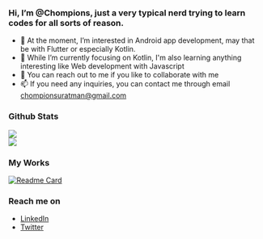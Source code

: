 ### Hi, I’m @Chompions, just a very typical nerd trying to learn codes for all sorts of reason. 

- 👀 At the moment, I’m interested in Android app development, may that be with Flutter or especially Kotlin. 
- 🌱 While I’m currently focusing on Kotlin, I'm also learning anything interesting like Web development with Javascript
- 💞️ You can reach out to me if you like to collaborate with me  
- 📫 If you need any inquiries, you can contact me through email chompionsuratman@gmail.com

### Github Stats
<a href="https://github.com/Chompions">
  <img src="https://github-readme-stats.vercel.app/api?username=Chompions&show_icons=true&theme=radical&include_all_commits=true&count_private=true"/>
  <br>
  <img src="https://github-readme-stats.vercel.app/api/top-langs/?username=Chompions&theme=radical"/>
</a>

### My Works
[![Readme Card](https://github-readme-stats.vercel.app/api/pin/?username=chompions&repo=Infake&theme=radical)](https://github.com/Chompions/Infake)

### Reach me on
- <a href="https://www.linkedin.com/in/chompions/">LinkedIn</a>
- <a href="https://twitter.com/Chom_Dum_Dum">Twitter</a>
